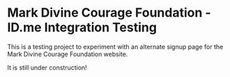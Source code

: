 # Mark Divine Courage Foundation - ID.me Integration Testing

This is a testing project to experiment with an alternate signup page for the Mark Divine Courage Foundation website.

It is still under construction!